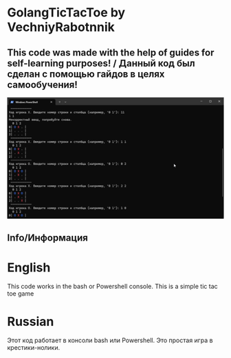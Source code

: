 # GolangTicTacToe by VechniyRabotnnik

## This code was made with the help of guides for self-learning purposes! / Данный код был сделан с помощью гайдов в целях самообучения!

![pic](work.png)


## Info/Информация

# English

This code works in the bash or Powershell console. This is a simple tic tac toe game

# Russian

Этот код работает в консоли bash или Powershell. Это простая игра в крестики-нолики.
